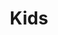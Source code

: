 ---
portfolio: kids
title:  "Kids"
description: "Squirrels are the troublemakers"
imgSrc: "../images/v3/kids/kids-1.jpg"
layout: port-v
set: kids
---